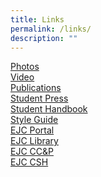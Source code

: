 ```yaml
---
title: Links
permalink: /links/
description: ""
---
```

[Photos](https://www.flickr.com)<br>
[Video](https://www.vimeo.com)<br>
[Publications](https://www.issuu.com/eunoiajc)<br>
[Student Press](https://eunoiapress.wordpress.com/)<br>
[Student Handbook](https://sites.google.com/ejc.edu.sg/ejc-student-handbook/)<br>
[Style Guide](/style-guide/)<br>
[EJC Portal](https://portal.ejc.edu.sg)<br>
[EJC Library](/library/)<br>
[EJC CC&amp;P](https://drive.google.com/drive/folders/1XILVD3-6gGEHE5d9SWF-4VLMSV08L2Xy)<br>
[EJC CSH](https://sites.google.com/ejc.edu.sg/cshineunoia/)

